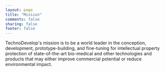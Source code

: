 ```yaml
---
layout: page
title: "Mission"
comments: false
sharing: false
footer: false
---
```

<p>TechnoDevelop's mission is to be a world leader in the conception, development, prototype-building, and fine-tuning for intellectual property protection of state-of-the-art bio-medical and other technologies and products that may either improve commercial potential or reduce environmental impact.</p>